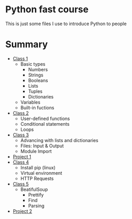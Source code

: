 # Python fast course
This is just some files I use to introduce Python to people

# Summary
 - [Class 1](notebooks/classes/class-1.ipynb)
   - Basic types
     - Numbers
     - Strings
     - Booleans
     - Lists
     - Tuples
     - Dictionaries 
   - Variables
   - Built-in fuctions
 - [Class 2](notebooks/classes/class-2.ipynb)
   - User-defined functions
   - Conditional statements
   - Loops
 - [Class 3](notebooks/classes/class-3.ipynb)
   - Advancing with lists and dictionaries
   - Files: Input & Output
   - Module Import
 - [Project 1](notebooks/projects/project-1.ipynb)
 - [Class 4](notebooks/classes/class-4.ipynb)
   - Install pip (linux)
   - Virtual environment
   - HTTP Requests
 - [Class 5](notebooks/classes/class-5.ipynb)
   - BeatifulSoup
     - Prettify
     - Find
     - Parsing
 - [Project 2](notebooks/projects/project-2.ipynb)

